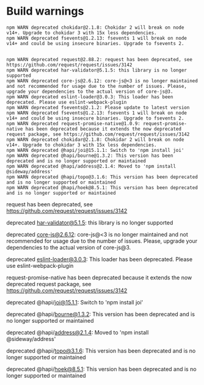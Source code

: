 # Build warnings

```
npm WARN deprecated chokidar@2.1.8: Chokidar 2 will break on node v14+. Upgrade to chokidar 3 with 15x less dependencies.
npm WARN deprecated fsevents@1.2.13: fsevents 1 will break on node v14+ and could be using insecure binaries. Upgrade to fsevents 2.


npm WARN deprecated request@2.88.2: request has been deprecated, see https://github.com/request/request/issues/3142
npm WARN deprecated har-validator@5.1.5: this library is no longer supported
npm WARN deprecated core-js@2.6.12: core-js@<3 is no longer maintained and not recommended for usage due to the number of issues. Please, upgrade your dependencies to the actual version of core-js@3.
npm WARN deprecated eslint-loader@3.0.3: This loader has been deprecated. Please use eslint-webpack-plugin
npm WARN deprecated fsevents@2.1.2: Please update to latest version
npm WARN deprecated fsevents@1.2.13: fsevents 1 will break on node v14+ and could be using insecure binaries. Upgrade to fsevents 2.
npm WARN deprecated request-promise-native@1.0.9: request-promise-native has been deprecated because it extends the now deprecated request package, see https://github.com/request/request/issues/3142
npm WARN deprecated chokidar@2.1.8: Chokidar 2 will break on node v14+. Upgrade to chokidar 3 with 15x less dependencies.
npm WARN deprecated @hapi/joi@15.1.1: Switch to 'npm install joi'
npm WARN deprecated @hapi/bourne@1.3.2: This version has been deprecated and is no longer supported or maintained
npm WARN deprecated @hapi/address@2.1.4: Moved to 'npm install @sideway/address'
npm WARN deprecated @hapi/topo@3.1.6: This version has been deprecated and is no longer supported or maintained
npm WARN deprecated @hapi/hoek@8.5.1: This version has been deprecated and is no longer supported or maintained
```


request has been deprecated, see https://github.com/request/request/issues/3142

deprecated har-validator@5.1.5: this library is no longer supported

deprecated core-js@2.6.12: core-js@<3 is no longer maintained and not recommended for usage due to the number of issues. Please, upgrade your dependencies to the actual version of core-js@3.

deprecated eslint-loader@3.0.3: This loader has been deprecated. Please use eslint-webpack-plugin

request-promise-native has been deprecated because it extends the now deprecated request package, see https://github.com/request/request/issues/3142

deprecated @hapi/joi@15.1.1: Switch to 'npm install joi'

deprecated @hapi/bourne@1.3.2: This version has been deprecated and is no longer supported or maintained

deprecated @hapi/address@2.1.4: Moved to 'npm install @sideway/address'

deprecated @hapi/topo@3.1.6: This version has been deprecated and is no longer supported or maintained

deprecated @hapi/hoek@8.5.1: This version has been deprecated and is no longer supported or maintained



